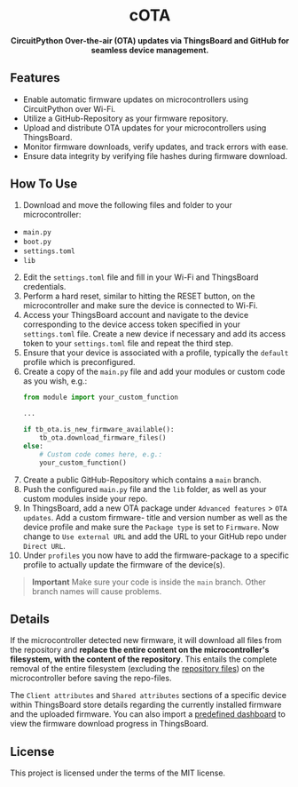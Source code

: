 <h1 align="center">
cOTA
  <br>
</h1>

<h4 align="center">
CircuitPython Over-the-air (OTA) updates via ThingsBoard and GitHub for seamless device management.   
<br>
 </h4>

## Features
-   Enable automatic firmware updates on microcontrollers using CircuitPython over Wi-Fi.
-   Utilize a GitHub-Repository as your firmware repository.
-   Upload and distribute OTA updates for your microcontrollers using ThingsBoard.
-   Monitor firmware downloads, verify updates, and track errors with ease.
-   Ensure data integrity by verifying file hashes during firmware download.

## How To Use

1. Download and move the following files and folder to your microcontroller:

<a name="repofiles"></a>

* `main.py` 
* `boot.py` 
* `settings.toml`
* `lib` 

2. Edit the `settings.toml` file and fill in your Wi-Fi and ThingsBoard credentials.
3. Perform a hard reset, similar to hitting the RESET button, on the microcontroller and make sure the device is connected to Wi-Fi.
4. Access your ThingsBoard account and navigate to the device corresponding to the device access token specified in your `settings.toml` file. Create a new device if necessary and add its access token to your `settings.toml` file and repeat the third step.
5. Ensure that your device is associated with a profile, typically the `default` profile which is preconfigured.
6. Create a copy of the `main.py` file and add your modules or custom code as you wish, e.g.:
	```py
	from module import your_custom_function
	
	...
	
	if tb_ota.is_new_firmware_available():
	    tb_ota.download_firmware_files()
	else:
	    # Custom code comes here, e.g.:
	    your_custom_function()
	```
7. Create a public GitHub-Repository which contains a `main` branch.   
8. Push the configured `main.py` file and the `lib` folder, as well as your custom modules inside your repo.
9. In ThingsBoard, add a new OTA package under `Advanced features` > `OTA updates`. Add a custom firmware- title and version number as well as the device profile and make sure the `Package type` is set to `Firmware`. Now change to `Use external URL` and  add the URL to your GitHub repo under `Direct URL`.
10. Under `profiles` you now have to add the firmware-package to a specific profile to actually update the firmware of the device(s).  

> **Important**
> Make sure your code is inside the `main` branch. Other branch names will cause problems.

## Details

If the microcontroller detected new firmware, it will download all files from the repository and **replace the entire content on the microcontroller's filesystem,  with the content of the repository**. This entails the complete removal of the entire filesystem (excluding the [repository files](#repofiles)) on the microcontroller before saving the repo-files.

The `Client attributes` and `Shared attributes` sections of a specific device within ThingsBoard store details regarding the currently installed firmware and the uploaded firmware.
You can also import a [predefined dashboard](https://github.com/thingsboard/thingsboard/blob/master/application/src/main/data/json/demo/dashboards/firmware.json) to view the firmware download progress in ThingsBoard.

## License

This project is licensed under the terms of the MIT license.
